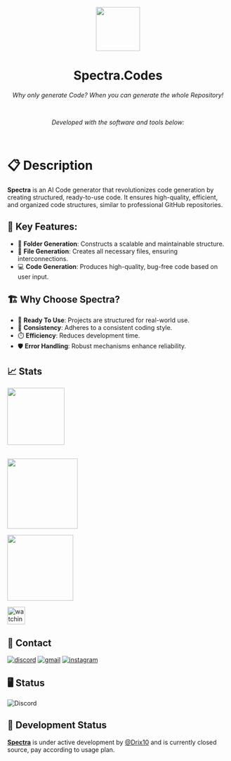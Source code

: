 <p align="center">
  <img src="https://github.com/spectra-ai-codegen/spectra-ai-codegen/blob/main/images/spectra-logo.png?raw=true" width="100" height="auto" />
</p>
<p align="center">
    <h1 align="center">Spectra.Codes</h1>
</p>
<p align="center">
    <em>Why only generate Code? When you can generate the whole Repository!</em>
</p>
<p align="center">
	<img src="https://img.shields.io/badge/Developer-Drix10-red" alt="">
	<img src="https://img.shields.io/badge/Website-Spectra.codes-blue" alt="">
	<img src="https://img.shields.io/badge/Backed_by-Google_&_Microsoft_for_Startups-red" alt="">
	<img src="https://img.shields.io/badge/Finalist-Backdrop_Build_v4-black" alt="">
<p>
<p align="center">
		<em>Developed with the software and tools below:</em>
</p>
<p align="center">
	<img src="https://img.shields.io/badge/Framework-React-blue" alt="">
	<img src="https://img.shields.io/badge/Frontend-Javascript,_Html,_Css-red" alt="">
	<img src="https://img.shields.io/badge/Backend-Node.js-blue" alt="">
	<img src="https://img.shields.io/badge/LLMs-Custom,_Gemini,_OpenAI-black" alt="">
</p>


# 📋 Description
**Spectra** is an AI Code generator that revolutionizes code generation by creating structured, ready-to-use code. It ensures high-quality, efficient, and organized code structures, similar to professional GitHub repositories.


## 📑 Key Features:
- 📁 **Folder Generation**: Constructs a scalable and maintainable structure.
- 📄 **File Generation**: Creates all necessary files, ensuring interconnections.
- 💻 **Code Generation**: Produces high-quality, bug-free code based on user input.


## 🏗️ Why Choose Spectra?
- 🚀 **Ready To Use**: Projects are structured for real-world use.
- 📏 **Consistency**: Adheres to a consistent coding style.
- ⏱️ **Efficiency**: Reduces development time.
- 🛡️ **Error Handling**: Robust mechanisms enhance reliability.


## 📈 Stats
<div align="left">
    <img height="130em" src="https://github-profile-trophy.vercel.app/?username=spectra-ai-codegen&theme=juicyfresh&&title=Stars,Commit,Repo,Join&no-frame=true"/>
<br />
<br />
</div>
<p align="left">
    <a href="https://git.io/streak-stats">
        <img height="160em" src="https://github-readme-streak-stats.herokuapp.com/?user=spectra-ai-codegen&theme=tokyonight"/>
    </a>
</p>
<p align="left"> 
<a href="https://github.com/drix10">
  <img height="150em" src="https://github-readme-stats-eight-theta.vercel.app/api/top-langs/?username=spectra-ai-codegen&layout=compact&langs_count=8&theme=algolia"/>
</a>
</p>

<p align="left">
<img height="40em" src="https://komarev.com/ghpvc/?username=spectra-ai-codegen&color=brightgreen" alt="watching_count">
</p>


## 🔗 Contact

[![discord](https://img.shields.io/badge/discord-000000?style=for-the-badge&logo=discord&logoColor=white)](https://discord.com/users/954367061222633472)
[![gmail](https://img.shields.io/badge/Gmail-D14836?style=for-the-badge&logo=Gmail&logoColor=white)](mailto:https://github.com/drix10)
[![instagram](https://img.shields.io/badge/Instagram-E4405F?style=for-the-badge&logo=instagram&logoColor=white)](https://www.instagram.com/drix_10_/)


## 🖥️ Status

![Discord](https://discord.c99.nl/widget/theme-3/954367061222633472.png)


## 🔧 Development Status
**[Spectra](https://spectra.codes)** is under active development by [@Drix10](https://github.com/Drix10) and is currently closed source, pay according to usage plan.
